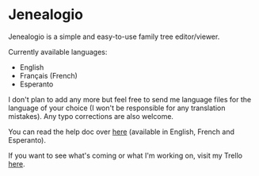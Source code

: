 # Jenealogio

Jenealogio is a simple and easy-to-use family tree editor/viewer.

Currently available languages:
- English
- Français (French)
- Esperanto

I don't plan to add any more but feel free to send me language files for the language of your choice (I won't be responsible for any translation mistakes).
Any typo corrections are also welcome.

You can read the help doc over [here](http://darmo-creations.net/products/jenealogio/help-doc/) (available in English, French and Esperanto).

If you want to see what's coming or what I'm working on, visit my Trello [here](https://trello.com/b/bL5gDhpJ/jenealogio).
